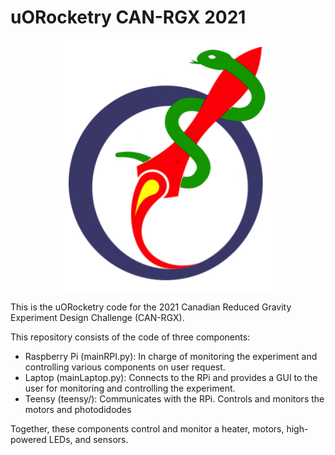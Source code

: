 # uORocketry CAN-RGX 2021

<p align="center">
  <img src="./images/CAN_GRX_Logo.png" />
</p>


This is the uORocketry code for the 2021 Canadian Reduced Gravity Experiment Design Challenge (CAN-RGX).

This repository consists of the code of three components:
- Raspberry Pi (mainRPI.py): In charge of monitoring the experiment and controlling various components on user request.
- Laptop (mainLaptop.py): Connects to the RPi and provides a GUI to the user for monitoring and controlling the experiment.
- Teensy (teensy/): Communicates with the RPi. Controls and monitors the motors and photodidodes

Together, these components control and monitor a heater, motors, high-powered LEDs, and sensors.